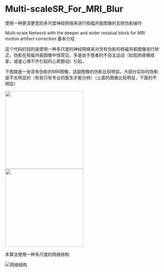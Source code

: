 # Multi-scaleSR_For_MRI_Blur
使用一种更深更宽的多尺度神经网络来进行核磁共振图像的去除伪影操作

Multi-scale Network with the deeper and wider residual block for MRI motion artifact correction
基本介绍

这个代码的目的是使用一种多尺度的神经网络来对含有伪影的核磁共振图像进行矫正，伪影在核磁共振图像中很常见，多是由于患者的不自主运动（如肌肉骨骼痉挛，或是心律不齐引起的心房颤动）引起。

下图就是一张含有伪影的MRI图像，这副图像的伪影比较明显。大部分实际的伪影是不太明显的（有些只有专业的医生才能分辨）（上面的图像比较明显，下面的不明显）

<img src="https://github.com/buptzhang0414/Multi-scaleSR_For_MRI_Blur/blob/master/blurImage.jpg" width="256pt" height="256pt">

<img src="https://github.com/buptzhang0414/Multi-scaleSR_For_MRI_Blur/blob/master/blurImage_little.jpg" width="256pt" height="256pt">

本算法使用一种多尺度的网络结构

![网络结构](https://github.com/buptzhang0414/Multi-scaleSR_For_MRI_Blur/blob/master/network.png)



